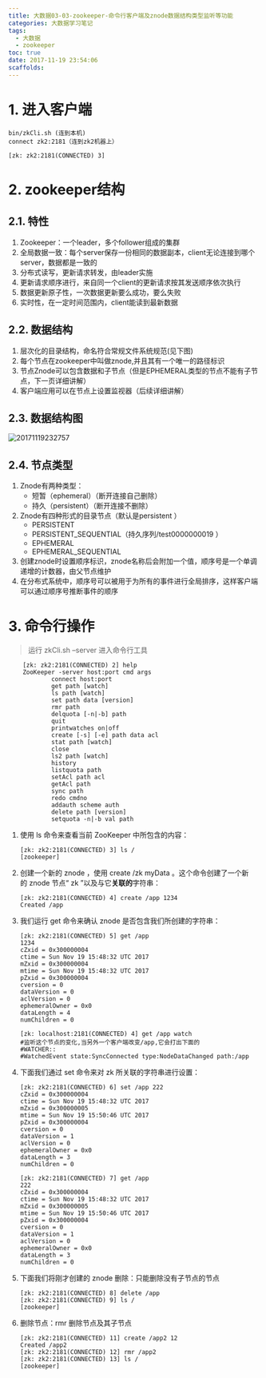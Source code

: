 ```yaml
---
title: 大数据03-03-zookeeper-命令行客户端及znode数据结构类型监听等功能
categories: 大数据学习笔记
tags:
  - 大数据
  - zookeeper
toc: true
date: 2017-11-19 23:54:06
scaffolds:
---
```


# 1. 进入客户端
```
bin/zkCli.sh (连到本机)
connect zk2:2181（连到zk2机器上）

[zk: zk2:2181(CONNECTED) 3] 
```
# 2. zookeeper结构
## 2.1. 特性
1. Zookeeper：一个leader，多个follower组成的集群
1. 全局数据一致：每个server保存一份相同的数据副本，client无论连接到哪个server，数据都是一致的
1. 分布式读写，更新请求转发，由leader实施
1. 更新请求顺序进行，来自同一个client的更新请求按其发送顺序依次执行
1. 数据更新原子性，一次数据更新要么成功，要么失败
1. 实时性，在一定时间范围内，client能读到最新数据

<!-- more -->

## 2.2. 数据结构 
1. 层次化的目录结构，命名符合常规文件系统规范(见下图)
1. 每个节点在zookeeper中叫做znode,并且其有一个唯一的路径标识
1. 节点Znode可以包含数据和子节点（但是EPHEMERAL类型的节点不能有子节点，下一页详细讲解）
1. 客户端应用可以在节点上设置监视器（后续详细讲解）	

## 2.3. 数据结构图
![20171119232757](http://blogimage.signalfire2017.com/image/blog/20171119232757.png)

## 2.4. 节点类型
1. Znode有两种类型：
    - 短暂（ephemeral）（断开连接自己删除）
    - 持久（persistent）（断开连接不删除）
1. Znode有四种形式的目录节点（默认是persistent ）
    - PERSISTENT
    - PERSISTENT_SEQUENTIAL（持久序列/test0000000019 ）
    - EPHEMERAL
    - EPHEMERAL_SEQUENTIAL
1. 创建znode时设置顺序标识，znode名称后会附加一个值，顺序号是一个单调递增的计数器，由父节点维护
1. 在分布式系统中，顺序号可以被用于为所有的事件进行全局排序，这样客户端可以通过顺序号推断事件的顺序

# 3. 命令行操作
> 运行 zkCli.sh –server <ip>进入命令行工具

```
    [zk: zk2:2181(CONNECTED) 2] help
    ZooKeeper -server host:port cmd args
            connect host:port
            get path [watch]
            ls path [watch]
            set path data [version]
            rmr path
            delquota [-n|-b] path
            quit 
            printwatches on|off
            create [-s] [-e] path data acl
            stat path [watch]
            close 
            ls2 path [watch]
            history 
            listquota path
            setAcl path acl
            getAcl path
            sync path
            redo cmdno
            addauth scheme auth
            delete path [version]
            setquota -n|-b val path
```
1. 使用 ls 命令来查看当前 ZooKeeper 中所包含的内容：
    ```
    [zk: zk2:2181(CONNECTED) 3] ls /
    [zookeeper]
    ```
1. 创建一个新的 znode ，使用 create /zk myData 。这个命令创建了一个新的 znode 节点“ zk ”以及与它**关联的**字符串：
    ```
    [zk: zk2:2181(CONNECTED) 4] create /app 1234
    Created /app
    ```

1. 我们运行 get 命令来确认 znode 是否包含我们所创建的字符串：
    ```
    [zk: zk2:2181(CONNECTED) 5] get /app
    1234
    cZxid = 0x300000004
    ctime = Sun Nov 19 15:48:32 UTC 2017
    mZxid = 0x300000004
    mtime = Sun Nov 19 15:48:32 UTC 2017
    pZxid = 0x300000004
    cversion = 0
    dataVersion = 0
    aclVersion = 0
    ephemeralOwner = 0x0
    dataLength = 4
    numChildren = 0

    ```

    ```
    [zk: localhost:2181(CONNECTED) 4] get /app watch
    #监听这个节点的变化,当另外一个客户端改变/app,它会打出下面的
    #WATCHER::
    #WatchedEvent state:SyncConnected type:NodeDataChanged path:/app
    ```

1. 下面我们通过 set 命令来对 zk 所关联的字符串进行设置：
    ```
    [zk: zk2:2181(CONNECTED) 6] set /app 222
    cZxid = 0x300000004
    ctime = Sun Nov 19 15:48:32 UTC 2017
    mZxid = 0x300000005
    mtime = Sun Nov 19 15:50:46 UTC 2017
    pZxid = 0x300000004
    cversion = 0
    dataVersion = 1
    aclVersion = 0
    ephemeralOwner = 0x0
    dataLength = 3
    numChildren = 0

    [zk: zk2:2181(CONNECTED) 7] get /app
    222
    cZxid = 0x300000004
    ctime = Sun Nov 19 15:48:32 UTC 2017
    mZxid = 0x300000005
    mtime = Sun Nov 19 15:50:46 UTC 2017
    pZxid = 0x300000004
    cversion = 0
    dataVersion = 1
    aclVersion = 0
    ephemeralOwner = 0x0
    dataLength = 3
    numChildren = 0
    ```
1. 下面我们将刚才创建的 znode 删除：只能删除没有子节点的节点
    ```
    [zk: zk2:2181(CONNECTED) 8] delete /app
    [zk: zk2:2181(CONNECTED) 9] ls /
    [zookeeper]
    ```
1. 删除节点：rmr 删除节点及其子节点
    ```
    [zk: zk2:2181(CONNECTED) 11] create /app2 12
    Created /app2
    [zk: zk2:2181(CONNECTED) 12] rmr /app2
    [zk: zk2:2181(CONNECTED) 13] ls /           
    [zookeeper]
    ```
